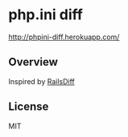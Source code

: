 php.ini diff
====================

http://phpini-diff.herokuapp.com/

Overview
--------------------

Inspired by [RailsDiff](http://railsdiff.org/)

License
--------------------

MIT
